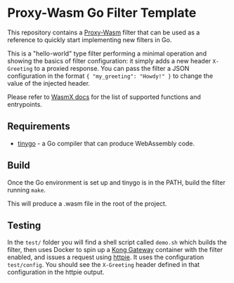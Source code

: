 # Proxy-Wasm Go Filter Template

This repository contains a [Proxy-Wasm](https://github.com/proxy-wasm/spec)
filter that can be used as a reference to quickly start implementing new
filters in Go.

This is a "hello-world" type filter performing a minimal operation and showing
the basics of filter configuration: it simply adds a new header `X-Greeting`
to a proxied response. You can pass the filter a JSON configuration in the
format `{ "my_greeting": "Howdy!" }` to change the value of the injected
header.

Please refer to [WasmX
docs](https://github.com/Kong/ngx_wasm_module/blob/main/docs/PROXY_WASM.md#supported-entrypoints)
for the list of supported functions and entrypoints.

## Requirements

* [tinygo](https://tinygo.org) - a Go compiler that can produce WebAssembly code.

## Build

Once the Go environment is set up and tinygo is in the PATH, build the filter running
`make`.

This will produce a .wasm file in the root of the project.

## Testing

In the `test/` folder you will find a shell script called `demo.sh` which
builds the filter, then uses Docker to spin up a [Kong Gateway](https://konghq.com)
container with the filter enabled, and issues a request using [httpie](https://httpie.io).
It uses the configuration `test/config`. You should see the `X-Greeting` header defined
in that configuration in the httpie output.

